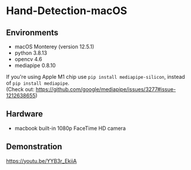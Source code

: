 # Hand-Detection-macOS

## Environments
 - macOS Monterey (version 12.5.1)
 - python 3.8.13
 - opencv 4.6
 - mediapipe 0.8.10   

If you're using Apple M1 chip use `pip install mediapipe-silicon`, instead of `pip install mediapipe`.   
(Check out: https://github.com/google/mediapipe/issues/3277#issue-1212638655)

## Hardware
 - macbook built-in 1080p FaceTime HD camera

## Demonstration
https://youtu.be/YYB3r_EkiiA
